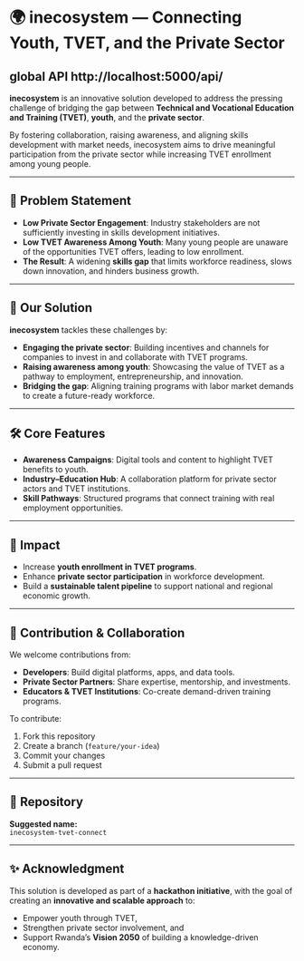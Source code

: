 # 🌍 inecosystem — Connecting Youth, TVET, and the Private Sector
## global API http://localhost:5000/api/
**inecosystem** is an innovative solution developed to address the pressing challenge of bridging the gap between **Technical and Vocational Education and Training (TVET)**, **youth**, and the **private sector**.  

By fostering collaboration, raising awareness, and aligning skills development with market needs, inecosystem aims to drive meaningful participation from the private sector while increasing TVET enrollment among young people.

---

## 🚀 Problem Statement

- **Low Private Sector Engagement**: Industry stakeholders are not sufficiently investing in skills development initiatives.  
- **Low TVET Awareness Among Youth**: Many young people are unaware of the opportunities TVET offers, leading to low enrollment.  
- **The Result**: A widening **skills gap** that limits workforce readiness, slows down innovation, and hinders business growth.  

---

## 🎯 Our Solution

**inecosystem** tackles these challenges by:  
- **Engaging the private sector**: Building incentives and channels for companies to invest in and collaborate with TVET programs.  
- **Raising awareness among youth**: Showcasing the value of TVET as a pathway to employment, entrepreneurship, and innovation.  
- **Bridging the gap**: Aligning training programs with labor market demands to create a future-ready workforce.  

---

## 🛠️ Core Features

- **Awareness Campaigns**: Digital tools and content to highlight TVET benefits to youth.  
- **Industry–Education Hub**: A collaboration platform for private sector actors and TVET institutions.  
- **Skill Pathways**: Structured programs that connect training with real employment opportunities.  

---

## 🌟 Impact

- Increase **youth enrollment in TVET programs**.  
- Enhance **private sector participation** in workforce development.  
- Build a **sustainable talent pipeline** to support national and regional economic growth.  

---

## 🤝 Contribution & Collaboration

We welcome contributions from:  
- **Developers**: Build digital platforms, apps, and data tools.  
- **Private Sector Partners**: Share expertise, mentorship, and investments.  
- **Educators & TVET Institutions**: Co-create demand-driven training programs.  

To contribute:  
1. Fork this repository  
2. Create a branch (`feature/your-idea`)  
3. Commit your changes  
4. Submit a pull request  

---

## 📌 Repository

**Suggested name:**  
`inecosystem-tvet-connect`

---



## ✨ Acknowledgment

This solution is developed as part of a **hackathon initiative**, with the goal of creating an **innovative and scalable approach** to:  
- Empower youth through TVET,  
- Strengthen private sector involvement, and  
- Support Rwanda’s **Vision 2050** of building a knowledge-driven economy.
